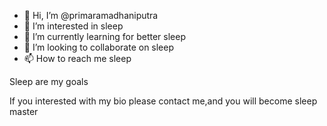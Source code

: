 - 👋 Hi, I’m @primaramadhaniputra
- 👀 I’m interested in sleep
- 🌱 I’m currently learning for better sleep
- 💞️ I’m looking to collaborate on sleep
- 📫 How to reach me sleep

Sleep are my goals

If you interested with my bio please contact me,and you will become sleep master

<!---
primaramadhaniputra/primaramadhaniputra is a ✨ special ✨ repository because its `README.md` (this file) appears on your GitHub profile.
You can click the Preview link to take a look at your changes.
--->
